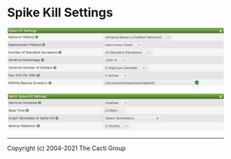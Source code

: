 # Spike Kill Settings

![Settings Spikekill](images/settings-spikekill.png)

![Settings Spikekill Batch](images/settings-spikekill-batch.png)

---
Copyright (c) 2004-2021 The Cacti Group
